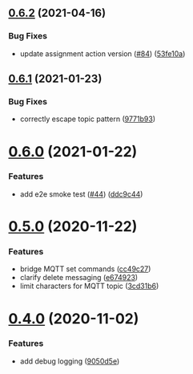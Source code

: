 ## [0.6.2](https://github.com/mark-j/Caseta2Mqtt/compare/v0.6.1...v0.6.2) (2021-04-16)


### Bug Fixes

* update assignment action version ([#84](https://github.com/mark-j/Caseta2Mqtt/issues/84)) ([53fe10a](https://github.com/mark-j/Caseta2Mqtt/commit/53fe10a8164c9be9c2648036a116dae2a996f197))



## [0.6.1](https://github.com/mark-j/Caseta2Mqtt/compare/v0.6.0...v0.6.1) (2021-01-23)


### Bug Fixes

* correctly escape topic pattern ([9771b93](https://github.com/mark-j/Caseta2Mqtt/commit/9771b93546144e8b79962d0dc9089335a7f1fabb))



# [0.6.0](https://github.com/mark-j/Caseta2Mqtt/compare/v0.5.0...v0.6.0) (2021-01-22)


### Features

* add e2e smoke test ([#44](https://github.com/mark-j/Caseta2Mqtt/issues/44)) ([ddc9c44](https://github.com/mark-j/Caseta2Mqtt/commit/ddc9c44fe0c7aabc2d0607b3ae6f4a667e44ecf4))



# [0.5.0](https://github.com/mark-j/Caseta2Mqtt/compare/v0.4.0...v0.5.0) (2020-11-22)


### Features

* bridge MQTT set commands ([cc49c27](https://github.com/mark-j/Caseta2Mqtt/commit/cc49c2742dccf50facbebac6bd0db1e9d3a0efad))
* clarify delete messaging ([e674923](https://github.com/mark-j/Caseta2Mqtt/commit/e6749237b9289d42fe6eb6189f6a27794b74f6c5))
* limit characters for MQTT topic ([3cd31b6](https://github.com/mark-j/Caseta2Mqtt/commit/3cd31b69073e99512180916adef50371d37ab129))



# [0.4.0](https://github.com/mark-j/Caseta2Mqtt/compare/v0.3.0...v0.4.0) (2020-11-02)


### Features

* add debug logging ([9050d5e](https://github.com/mark-j/Caseta2Mqtt/commit/9050d5e06a583ea5f21213ec0990e5c85c5c7662))



